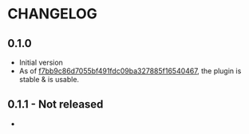 CHANGELOG
=====================

0.1.0
---------------------
+ Initial version
+ As of [f7bb9c86d7055bf491fdc09ba327885f16540467](https://github.com/Centril/gradle-plugin-robospock/commit/9fedfc1393911ba0d10211ef6593e9447baa982b), the plugin is stable & is usable.

0.1.1 - Not released
---------------------
+